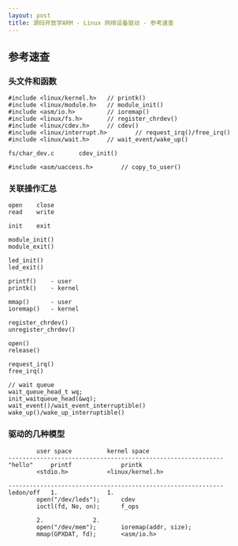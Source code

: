 ```yaml
---
layout: post
title: 源码开放学ARM - Linux 网络设备驱动 - 参考速查
---
```


## 参考速查

### 头文件和函数

	#include <linux/kernel.h>	// printk()
	#include <linux/module.h>	// module_init()
	#include <asm/io.h>			// ioremap()
	#include <linux/fs.h>		// register_chrdev()
	#include <linux/cdev.h>		// cdev()
	#include <linux/interrupt.h>		// request_irq()/free_irq()
	#include <linux/wait.h>		// wait_event/wake_up()

	fs/char_dev.c		cdev_init() 

	#include <asm/uaccess.h>		// copy_to_user()

### 关联操作汇总

	open	close
	read	write

	init	exit

	module_init()
	module_exit()

	led_init()
	led_exit()

	printf()	- user
	printk()	- kernel

	mmap()		- user
	ioremap()	- kernel

	register_chrdev()
	unregister_chrdev()

	open()
	release()

	request_irq()
	free_irq()

	// wait queue
	wait_queue_head_t wq;
	init_waitqueue_head(&wq);
	wait_event()/wait_event_interruptible()
	wake_up()/wake_up_interruptible()

### 驱动的几种模型

			user space			kernel space
	-------------------------------------------------------------
	"hello"		printf				printk
			<stdio.h>			<linux/kernel.h>

	-------------------------------------------------------------
	ledon/off	1.				1.
			open("/dev/leds");		cdev
			ioctl(fd, No, on);		f_ops

			2.				2.
			open("/dev/mem");		ioremap(addr, size);
			mmap(GPXDAT, fd);		<asm/io.h>

